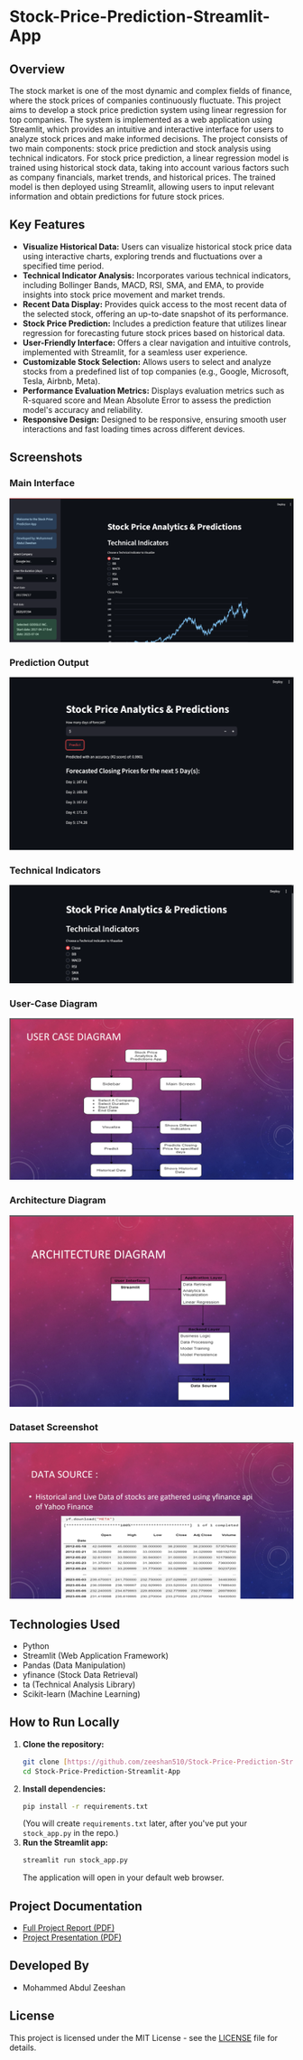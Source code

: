 # Stock-Price-Prediction-Streamlit-App

## Overview
The stock market is one of the most dynamic and complex fields of finance, where the stock prices of companies continuously fluctuate. This project aims to develop a stock price prediction system using linear regression for top companies. The system is implemented as a web application using Streamlit, which provides an intuitive and interactive interface for users to analyze stock prices and make informed decisions. The project consists of two main components: stock price prediction and stock analysis using technical indicators. For stock price prediction, a linear regression model is trained using historical stock data, taking into account various factors such as company financials, market trends, and historical prices. The trained model is then deployed using Streamlit, allowing users to input relevant information and obtain predictions for future stock prices.

## Key Features
* **Visualize Historical Data:** Users can visualize historical stock price data using interactive charts, exploring trends and fluctuations over a specified time period.
* **Technical Indicator Analysis:** Incorporates various technical indicators, including Bollinger Bands, MACD, RSI, SMA, and EMA, to provide insights into stock price movement and market trends.
* **Recent Data Display:** Provides quick access to the most recent data of the selected stock, offering an up-to-date snapshot of its performance.
* **Stock Price Prediction:** Includes a prediction feature that utilizes linear regression for forecasting future stock prices based on historical data.
* **User-Friendly Interface:** Offers a clear navigation and intuitive controls, implemented with Streamlit, for a seamless user experience.
* **Customizable Stock Selection:** Allows users to select and analyze stocks from a predefined list of top companies (e.g., Google, Microsoft, Tesla, Airbnb, Meta).
* **Performance Evaluation Metrics:** Displays evaluation metrics such as R-squared score and Mean Absolute Error to assess the prediction model's accuracy and reliability.
* **Responsive Design:** Designed to be responsive, ensuring smooth user interactions and fast loading times across different devices.

## Screenshots
### Main Interface
![Main App Interface](images/app_screenshot_main.png)

### Prediction Output
![Prediction Results](images/app_screenshot_prediction.png)

### Technical Indicators
![Technical Indicators Chart](images/app_screenshot_indicators.png)

### User-Case Diagram
![User-Case Diagram](images/user_case_diagram.png)

### Architecture Diagram
![Architecture Diagram](images/architecture_diagram.png)

### Dataset Screenshot
![Dataset Screenshot](images/dataset_screenshot.png)

## Technologies Used
* Python
* Streamlit (Web Application Framework)
* Pandas (Data Manipulation)
* yfinance (Stock Data Retrieval)
* ta (Technical Analysis Library)
* Scikit-learn (Machine Learning)

## How to Run Locally
1.  **Clone the repository:**
    ```bash
    git clone [https://github.com/zeeshan510/Stock-Price-Prediction-Streamlit-App.git](https://github.com/zeeshan510/Stock-Price-Prediction-Streamlit-App.git)
    cd Stock-Price-Prediction-Streamlit-App
    ```
2.  **Install dependencies:**
    ```bash
    pip install -r requirements.txt
    ```
    (You will create `requirements.txt` later, after you've put your `stock_app.py` in the repo.)
3.  **Run the Streamlit app:**
    ```bash
    streamlit run stock_app.py
    ```
    The application will open in your default web browser.

## Project Documentation
* [Full Project Report (PDF)](docs/Stock_Price_Prediction_Report.pdf)
* [Project Presentation (PDF)](docs/Stock_Price_Prediction_Presentation.pdf)

## Developed By
* Mohammed Abdul Zeeshan

## License
This project is licensed under the MIT License - see the [LICENSE](LICENSE) file for details.
